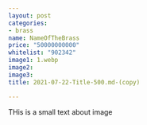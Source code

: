 ```yaml
---
layout: post
categories:
- brass
name: NameOfTheBrass
price: "50000000000"
whitelist: "902342"
image1: 1.webp
image2: 
image3: 
title: 2021-07-22-Title-500.md-(copy)

---
```

THis is a small text about image